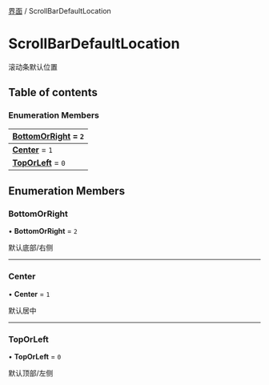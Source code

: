 [界面](../groups/界面.界面.md) / ScrollBarDefaultLocation

# ScrollBarDefaultLocation <Badge type="tip" text="Enumeration" /> <Score text="ScrollBarDefaultLocation" />

滚动条默认位置

## Table of contents

### Enumeration Members <Score text="Enumeration" /> 
| **[BottomOrRight](mw.ScrollBarDefaultLocation.md#bottomorright)** = ``2``  |
| :----- |
| **[Center](mw.ScrollBarDefaultLocation.md#center)** = ``1`` |
| **[TopOrLeft](mw.ScrollBarDefaultLocation.md#toporleft)** = ``0`` |

## Enumeration Members

### BottomOrRight <Score text="BottomOrRight" /> 

• **BottomOrRight** = ``2``

默认底部/右侧

___

### Center <Score text="Center" /> 

• **Center** = ``1``

默认居中

___

### TopOrLeft <Score text="TopOrLeft" /> 

• **TopOrLeft** = ``0``

默认顶部/左侧
